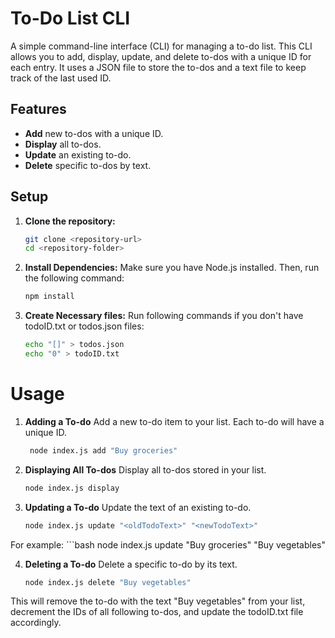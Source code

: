 # To-Do List CLI

A simple command-line interface (CLI) for managing a to-do list. This CLI allows you to add, display, update, and delete to-dos with a unique ID for each entry. It uses a JSON file to store the to-dos and a text file to keep track of the last used ID.

## Features

- **Add** new to-dos with a unique ID.
- **Display** all to-dos.
- **Update** an existing to-do.
- **Delete** specific to-dos by text.

## Setup

1. **Clone the repository:**

   ```bash
   git clone <repository-url>
   cd <repository-folder>

2. **Install Dependencies:**
    Make sure you have Node.js installed. Then, run the following command:
   ```bash
   npm install

3. **Create Necessary files:**
    Run following commands if you don't have todoID.txt or todos.json files:
   ```bash
   echo "[]" > todos.json
   echo "0" > todoID.txt

# Usage
1. **Adding a To-do**
    Add a new to-do item to your list. Each to-do will have a unique ID.

   ```bash
    node index.js add "Buy groceries"

2. **Displaying All To-dos**
    Display all to-dos stored in your list.

    ```bash
    node index.js display

3. **Updating a To-do**
    Update the text of an existing to-do.

    ```bash
    node index.js update "<oldTodoText>" "<newTodoText>"
    
For example:
    ```bash
    node index.js update "Buy groceries" "Buy vegetables"

4. **Deleting a To-do**
    Delete a specific to-do by its text.

    ```bash
    node index.js delete "Buy vegetables"

This will remove the to-do with the text "Buy vegetables" from your list, decrement the IDs of all following to-dos, and update the todoID.txt file accordingly.